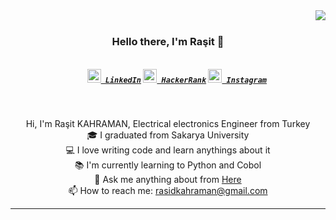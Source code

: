 <img align="right" src="https://visitor-badge.laobi.icu/badge?page_id=kahramanrasit">
<br>
<h3 align="center">
  Hello there, I'm Raşit 👋
</h3>
<h5 align="center">
  <code>
    <a href="https://www.linkedin.com/in/kahramanrasit/" title="LinkedIn Profile"><img width="22" src="https://github.com/zumrudu-anka/zumrudu-anka/blob/master/images/linkedin.svg"> LinkedIn</a></code>
  <code><a href="https://www.hackerrank.com/rasidkahraman" title="HackerRank Profile"><img width="22" src="https://github.com/zumrudu-anka/zumrudu-anka/blob/master/images/hackerrank.png"> HackerRank</a></code>
  <code><a href="https://www.instagram.com/kahraman.rasit/" title="Instagram Profile"><img width="22" src="https://github.com/zumrudu-anka/zumrudu-anka/blob/master/images/instagram.svg"> Instagram</a></code>
</h5>
<br>
<p align="center">
  Hi, I'm Raşit KAHRAMAN, Electrical electronics Engineer from Turkey
  <br>
  🎓 I graduated from Sakarya University
  <br>
  💻 I love writing code and learn anythings about it
  <br>
  📚 I'm currently learning to Python and Cobol
  <br>
  💬 Ask me anything about from <a href="https://github.com/kahramanrasit" title="Issues">Here</a>
  <br>
  📫 How to reach me: <a href="mailto: rasidkahraman@gmail.com">rasidkahraman@gmail.com</a>
</p>


<hr>


